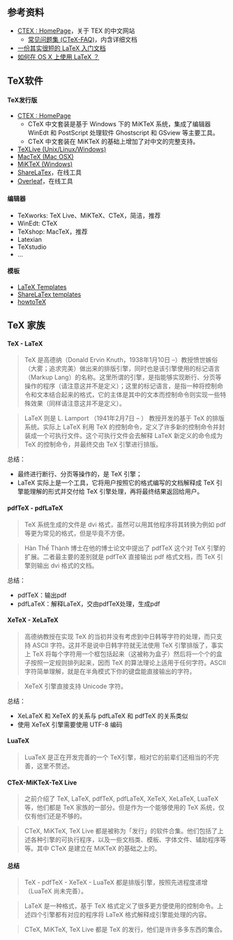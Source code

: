 
## 参考资料
- [CTEX : HomePage](http://www.ctex.org/HomePage)，关于 TEX 的中文网站
    - [常见问题集 (CTeX-FAQ)](http://www.ctex.org/CTeXFAQ#)，内含详细文档
- [一份其实很短的 LaTeX 入门文档](http://liam0205.me/2014/09/08/latex-introduction/)
- [如何在 OS X 上使用 LaTeX ？](https://www.zhihu.com/question/20928639)


## TeX软件
#### TeX发行版
- [CTEX : HomePage](http://www.ctex.org/HomePage)
    - CTeX 中文套装是基于 Windows 下的 MiKTeX 系统，集成了编辑器 WinEdt 和 PostScript 处理软件 Ghostscript 和 GSview 等主要工具。 
    - CTeX 中文套装在 MiKTeX 的基础上增加了对中文的完整支持。 
- [TeXLive (Unix/Linux/Windows)](https://www.tug.org/texlive/)
- [MacTeX (Mac OSX)](https://www.tug.org/mactex/)
- [MiKTeX (Windows)](https://miktex.org/)
- [ShareLaTex](https://www.sharelatex.com/)，在线工具
- [Overleaf](https://www.overleaf.com/)，在线工具

#### 编辑器
- TeXworks: TeX Live、MiKTeX、CTeX，简洁，推荐
- WinEdt: CTeX
- TeXshop: MacTeX，推荐
- Latexian
- TeXstudio
- ...

#### 模板
- [LaTeX Templates](http://www.latextemplates.com/)
- [ShareLaTex templates](https://www.sharelatex.com/templates)
- [howtoTeX](http://www.howtotex.com/)


## TeX 家族
#### TeX - LaTeX
> TeX 是高德纳（Donald Ervin Knuth，1938年1月10日 –）教授愤世嫉俗（大雾；追求完美）做出来的排版引擎，同时也是该引擎使用的标记语言（Markup Lang）的名称。这里所谓的引擎，是指能够实现断行、分页等操作的程序（请注意这并不是定义）；这里的标记语言，是指一种将控制命令和文本结合起来的格式，它的主体是其中的文本而控制命令则实现一些特殊效果（同样请注意这并不是定义）。

> LaTeX 则是 L. Lamport （1941年2月7日 – ） 教授开发的基于 TeX 的排版系统。实际上 LaTeX 利用 TeX 的控制命令，定义了许多新的控制命令并封装成一个可执行文件。这个可执行文件会去解释 LaTeX 新定义的命令成为 TeX 的控制命令，并最终交由 TeX 引擎进行排版。

总结：
- 最终进行断行、分页等操作的，是 TeX 引擎；
- LaTeX 实际上是一个工具，它将用户按照它的格式编写的文档解释成 TeX 引擎能理解的形式并交付给 TeX 引擎处理，再将最终结果返回给用户。

#### pdfTeX - pdfLaTeX
> TeX 系统生成的文件是 dvi 格式，虽然可以用其他程序将其转换为例如 pdf 等更为常见的格式，但是毕竟不方便。

> Hàn Thế Thành 博士在他的博士论文中提出了 pdfTeX 这个对 TeX 引擎的扩展。二者最主要的差别就是 pdfTeX 直接输出 pdf 格式文档，而 TeX 引擎则输出 dvi 格式的文档。

总结：
- pdfTeX：输出pdf
- pdfLaTeX：解释LaTeX，交由pdfTeX处理，生成pdf

#### XeTeX - XeLaTeX
> 高德纳教授在实现 TeX 的当初并没有考虑到中日韩等字符的处理，而只支持 ASCII 字符。这并不是说中日韩字符就无法使用 TeX 引擎排版了，事实上 TeX 将每个字符用一个框包括起来（这被称为盒子）然后将一个个的盒子按照一定规则排列起来，因而 TeX 的算法理论上适用于任何字符。ASCII 字符简单理解，就是在半角模式下你的键盘能直接输出的字符。

> XeTeX 引擎直接支持 Unicode 字符。

总结：
- XeLaTeX 和 XeTeX 的关系与 pdfLaTeX 和 pdfTeX 的关系类似
- 使用 XeTeX 引擎需要使用 UTF-8 编码

#### LuaTeX
> LuaTeX 是正在开发完善的一个 TeX引擎，相对它的前辈们还相当的不完善，这里不赘述。

#### CTeX-MiKTeX-TeX Live
> 之前介绍了 TeX, LaTeX, pdfTeX, pdfLaTeX, XeTeX, XeLaTeX, LuaTeX 等，他们都是 TeX 家族的一部分。但是作为一个能够使用的 TeX 系统，仅仅有他们还是不够的。

> CTeX, MiKTeX, TeX Live 都是被称为「发行」的软件合集。他们包括了上述各种引擎的可执行程序，以及一些文档类、模板、字体文件、辅助程序等等。其中 CTeX 是建立在 MiKTeX 的基础之上的。

#### 总结
> TeX - pdfTeX - XeTeX - LuaTeX 都是排版引擎，按照先进程度递增（LuaTeX 尚未完善）。

> LaTeX 是一种格式，基于 TeX 格式定义了很多更方便使用的控制命令。上述四个引擎都有对应的程序将 LaTeX 格式解释成引擎能处理的内容。

> CTeX, MiKTeX, TeX Live 都是 TeX 的发行，他们是许许多多东西的集合。




